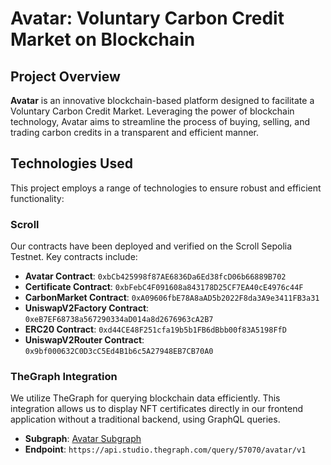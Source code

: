 # Avatar: Voluntary Carbon Credit Market on Blockchain

## Project Overview
**Avatar** is an innovative blockchain-based platform designed to facilitate a Voluntary Carbon Credit Market. Leveraging the power of blockchain technology, Avatar aims to streamline the process of buying, selling, and trading carbon credits in a transparent and efficient manner.

## Technologies Used
This project employs a range of technologies to ensure robust and efficient functionality:

###  Scroll
Our contracts have been deployed and verified on the Scroll Sepolia Testnet. Key contracts include:

- **Avatar Contract**: `0xbCb425998f87AE6836Da6Ed38fcD06b66889B702`
- **Certificate Contract**: `0xbFebC4F091608a843178D25CF7EA40cE4976c44F`
- **CarbonMarket Contract**: `0xA09606fbE78A8aAD5b2022F8da3A9e3411FB3a31`
- **UniswapV2Factory Contract**: `0xeB7EF68738a567290334aD014a8d2676963cA2B7`
- **ERC20 Contract**: `0xd44CE48F251cfa19b5b1FB6dBbb00f83A5198FfD`
- **UniswapV2Router Contract**: `0x9bf000632C0D3cC5Ed4B1b6c5A27948EB7CB70A0`

### TheGraph Integration
We utilize TheGraph for querying blockchain data efficiently. This integration allows us to display NFT certificates directly in our frontend application without a traditional backend, using GraphQL queries.

- **Subgraph**: [Avatar Subgraph](https://thegraph.com/studio/subgraph/avatar)
- **Endpoint**: `https://api.studio.thegraph.com/query/57070/avatar/v1`
